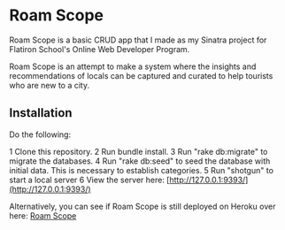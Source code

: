 # Roam Scope

Roam Scope is a basic CRUD app that I made as my Sinatra project for Flatiron School's Online Web Developer Program.

Roam Scope is an attempt to make a system where the insights and recommendations of locals can be captured and curated to help tourists who are new to a city.

## Installation

Do the following:

1 Clone this repository.
2 Run bundle install.
3 Run "rake db:migrate" to migrate the databases.
4 Run "rake db:seed" to seed the database with initial data. This is necessary to establish categories.
5 Run "shotgun" to start a local server
6 View the server here: [http://127.0.0.1:9393/](http://127.0.0.1:9393/) 

Alternatively, you can see if Roam Scope is still deployed on Heroku over here:  [Roam Scope](https://roam-scope.herokuapp.com/)
